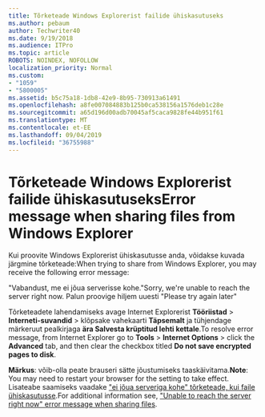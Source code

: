```yaml
---
title: Tõrketeade Windows Explorerist failide ühiskasutuseks
ms.author: pebaum
author: Techwriter40
ms.date: 9/19/2018
ms.audience: ITPro
ms.topic: article
ROBOTS: NOINDEX, NOFOLLOW
localization_priority: Normal
ms.custom:
- "1059"
- "5800005"
ms.assetid: b5c75a18-1db8-42e9-8b95-730913a61491
ms.openlocfilehash: a8fe007084883b125b0ca538156a1576deb1c28e
ms.sourcegitcommit: a65d196d00adb70045af5caca9828fe44b951f61
ms.translationtype: MT
ms.contentlocale: et-EE
ms.lasthandoff: 09/04/2019
ms.locfileid: "36755988"
---
```

# <a name="error-message-when-sharing-files-from-windows-explorer"></a><span data-ttu-id="77ea4-102">Tõrketeade Windows Explorerist failide ühiskasutuseks</span><span class="sxs-lookup"><span data-stu-id="77ea4-102">Error message when sharing files from Windows Explorer</span></span>

<span data-ttu-id="77ea4-103">Kui proovite Windows Explorerist ühiskasutusse anda, võidakse kuvada järgmine tõrketeade:</span><span class="sxs-lookup"><span data-stu-id="77ea4-103">When trying to share from Windows Explorer, you may receive the following error message:</span></span>
  
<span data-ttu-id="77ea4-104">"Vabandust, me ei jõua serverisse kohe.</span><span class="sxs-lookup"><span data-stu-id="77ea4-104">"Sorry, we're unable to reach the server right now.</span></span> <span data-ttu-id="77ea4-105">Palun proovige hiljem uuesti "</span><span class="sxs-lookup"><span data-stu-id="77ea4-105">Please try again later"</span></span>
  
<span data-ttu-id="77ea4-106">Tõrketeadete lahendamiseks avage Internet Explorerist **Tööriistad** \> **Interneti-suvandid** \> klõpsake vahekaarti **Täpsemalt** ja tühjendage märkeruut pealkirjaga **ära Salvesta krüptitud lehti kettale**.</span><span class="sxs-lookup"><span data-stu-id="77ea4-106">To resolve error message, from Internet Explorer go to **Tools** \> **Internet Options** \> click the **Advanced** tab, and then clear the checkbox titled **Do not save encrypted pages to disk**.</span></span>
  
 <span data-ttu-id="77ea4-107">**Märkus**: võib-olla peate brauseri sätte jõustumiseks taaskäivitama.</span><span class="sxs-lookup"><span data-stu-id="77ea4-107">**Note**: You may need to restart your browser for the setting to take effect.</span></span> <span data-ttu-id="77ea4-108">Lisateabe saamiseks vaadake ["ei jõua serveriga kohe" tõrketeade, kui faile ühiskasutusse](https://go.microsoft.com/fwlink/?linkid=2022914).</span><span class="sxs-lookup"><span data-stu-id="77ea4-108">For additional information see, ["Unable to reach the server right now" error message when sharing files](https://go.microsoft.com/fwlink/?linkid=2022914).</span></span>
  